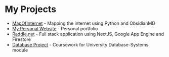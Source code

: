 
# My Projects
- [MapOfInternet](https://github.com/TheSloanRanger/MapOfInternet) - Mapping the internet using Python and ObsidianMD
- [My Personal Website](https://www.benfsloan.com/ "benfsloan.com") - Personal portfolio
- [Raddle.net](https://www.raddle.net/ "Raddle.net") - Full stack application using NextJS, Google App Engine and Firestore
- [Database Project](https://github.com/TheSloanRanger/Database-Project) - Coursework for University Database-Systems module


